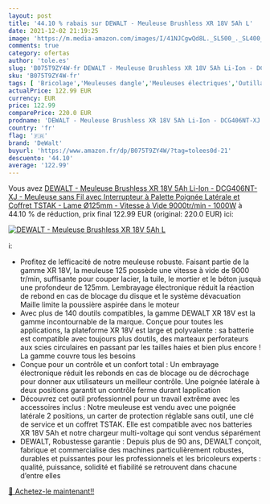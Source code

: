 ```yaml
---
layout: post
title: '44.10 % rabais sur DEWALT - Meuleuse Brushless XR 18V 5Ah L'
date: 2021-12-02 21:19:25
image: 'https://m.media-amazon.com/images/I/41NJCgwQd8L._SL500_._SL400_.jpg'
comments: true
category: ofertas
author: 'tole.es'
slug: 'B075T9ZY4W-fr DEWALT - Meuleuse Brushless XR 18V 5Ah Li-Ion - DCG406NT-...'
sku: 'B075T9ZY4W-fr'
tags: [ 'Bricolage','Meuleuses dangle','Meuleuses électriques','Outillage à main et électroportatif','Outillage électroportatif','dewalt', ]
actualPrice: 122.99 EUR
currency: EUR
price: 122.99
comparePrice: 220.0 EUR
prodname: 'DEWALT - Meuleuse Brushless XR 18V 5Ah Li-Ion - DCG406NT-XJ - Meuleuse sans Fil avec Interrupteur à Palette  Poignée Latérale et Coffret TSTAK - Lame Ø125mm - Vitesse à Vide 9000tr/min - 1000W'
country: 'fr'
flag: '🇫🇷'
brand: 'DeWalt'
buyurl: 'https://www.amazon.fr/dp/B075T9ZY4W/?tag=tolees0d-21'
descuento: '44.10'
average: '122.99'
---
```


Vous avez [DEWALT - Meuleuse Brushless XR 18V 5Ah Li-Ion - DCG406NT-XJ - Meuleuse sans Fil avec Interrupteur à Palette  Poignée Latérale et Coffret TSTAK - Lame Ø125mm - Vitesse à Vide 9000tr/min - 1000W](https://www.amazon.fr/dp/B075T9ZY4W/?tag=tolees0d-21)  à  44.10 % de réduction, prix final  122.99 EUR (original: 220.0 EUR) ici:

[![DEWALT - Meuleuse Brushless XR 18V 5Ah L](https://m.media-amazon.com/images/I/41NJCgwQd8L._SL500_._SL400_.jpg)](https://www.amazon.fr/dp/B075T9ZY4W/?tag=tolees0d-21)

ℹ️:

- Profitez de lefficacité de notre meuleuse robuste. Faisant partie de la gamme XR 18V, la meuleuse 125 possède une vitesse à vide de 9000 tr/min, suffisante pour couper lacier, la tuile, le mortier et le béton jusquà une profondeur de 125mm. Lembrayage électronique réduit la réaction de rebond en cas de blocage du disque et le système dévacuation Maille limite la poussière aspirée dans le moteur
- Avec plus de 140 doutils compatibles, la gamme DEWALT XR 18V est la gamme incontournable de la marque. Conçue pour toutes les applications, la plateforme XR 18V est large et polyvalente : sa batterie est compatible avec toujours plus doutils, des marteaux perforateurs aux scies circulaires en passant par les tailles haies et bien plus encore ! La gamme couvre tous les besoins
- Conçue pour un contrôle et un confort total : Un embrayage électronique réduit les rebonds en cas de blocage ou de décrochage pour donner aux utilisateurs un meilleur contrôle. Une poignée latérale à deux positions garantit un contrôle ferme durant lapplication
- Découvrez cet outil professionnel pour un travail extrême avec les accessoires inclus : Notre meuleuse est vendu avec une poignée latérale 2 positions, un carter de protection réglable sans outil, une clé de service et un coffret TSTAK. Elle est compatible avec nos batteries XR 18V 5Ah et notre chargeur multi-voltage qui sont vendus séparément
- DEWALT, Robustesse garantie : Depuis plus de 90 ans, DEWALT conçoit, fabrique et commercialise des machines particulièrement robustes, durables et puissantes pour les professionnels et les bricoleurs experts : qualité, puissance, solidité et fiabilité se retrouvent dans chacune d’entre elles

[🛒 Achetez-le maintenant!!](https://www.amazon.fr/dp/B075T9ZY4W/?tag=tolees0d-21)
